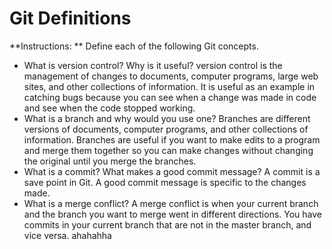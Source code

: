# Git Definitions

**Instructions: ** Define each of the following Git concepts.

* What is version control?  Why is it useful?  version control is the management of changes to documents, computer programs, large web sites, and other collections of information.  It is useful as an example in catching bugs because you can see when a change was made in code and see when the code stopped working.  
* What is a branch and why would you use one?  Branches are different versions of documents, computer programs, and other collections of information.  Branches are useful if you want to make edits to a program and merge them together so you can make changes without changing the original until you merge the branches.  
* What is a commit? What makes a good commit message?  A commit is a save point in Git.  A good commit message is specific to the changes made.  
* What is a merge conflict? A merge conflict is when your current branch and the branch you want to merge went in different directions.  You have commits in your current branch that are not in the master branch, and vice versa.  ahahahha